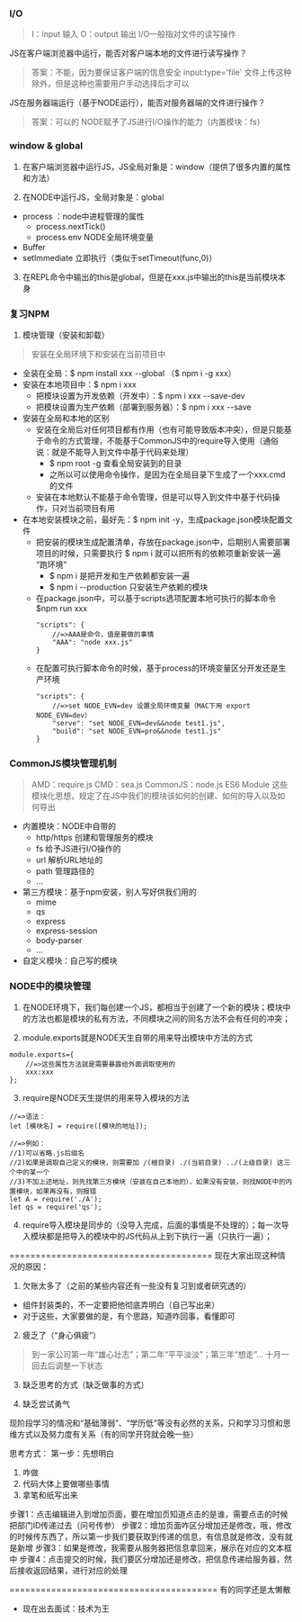 ### I/O
> I：input 输入
> O：output 输出
> I/O一般指对文件的读写操作

JS在客户端浏览器中运行，能否对客户端本地的文件进行读写操作？
> 答案：不能，因为要保证客户端的信息安全
> input:type='file' 文件上传这种除外，但是这种也需要用户手动选择后才可以

JS在服务器端运行（基于NODE运行），能否对服务器端的文件进行操作？
> 答案：可以的
> NODE赋予了JS进行I/O操作的能力（内置模块：fs）

### window & global
1. 在客户端浏览器中运行JS，JS全局对象是：window（提供了很多内置的属性和方法）

2. 在NODE中运行JS，全局对象是：global
- process ：node中进程管理的属性  
	+ process.nextTick()
	+ process.env NODE全局环境变量
- Buffer
- setImmediate 立即执行（类似于setTimeout(func,0)）

3. 在REPL命令中输出的this是global，但是在xxx.js中输出的this是当前模块本身


### 复习NPM
1. 模块管理（安装和卸载）
> 安装在全局环境下和安装在当前项目中
- 全装在全局：$ npm install xxx --global （$ npm i -g xxx）
- 安装在本地项目中：$ npm i xxx
	+ 把模块设置为开发依赖（开发中）：$ npm i xxx --save-dev
	+ 把模块设置为生产依赖（部署到服务器）：$ npm i xxx --save
- 安装在全局和本地的区别
	+ 安装在全局后对任何项目都有作用（也有可能导致版本冲突），但是只能基于命令的方式管理，不能基于CommonJS中的require导入使用（通俗说：就是不能导入到文件中基于代码来处理）
		+ $ npm root -g 查看全局安装到的目录
		+ 之所以可以使用命令操作，是因为在全局目录下生成了一个xxx.cmd的文件
	+ 安装在本地默认不能基于命令管理，但是可以导入到文件中基于代码操作，只对当前项目有用
- 在本地安装模块之前，最好先：$ npm init -y，生成package.json模块配置文件
	+ 把安装的模块生成配置清单，存放在package.json中，后期别人需要部署项目的时候，只需要执行 $ npm i 就可以把所有的依赖项重新安装一遍 “跑环境”
		+ $ npm i 是把开发和生产依赖都安装一遍
		+ $ npm i --production 只安装生产依赖的模块
	+ 在package.json中，可以基于scripts选项配置本地可执行的脚本命令 $npm run xxx
		```
		"scripts": {
			//=>AAA是命令，值是要做的事情
			"AAA": "node xxx.js"
		}
		```
	+ 在配置可执行脚本命令的时候，基于process的环境变量区分开发还是生产环境
		```
		"scripts": {
			//=>set NODE_EVN=dev 设置全局环境变量（MAC下用 export NODE_EVN=dev）
    		"serve": "set NODE_EVN=dev&&node test1.js",
   			"build": "set NODE_EVN=pro&&node test1.js"
  		}
		```

### CommonJS模块管理机制
> AMD：require.js
> CMD：sea.js
> CommonJS：node.js
> ES6 Module
> 这些模块化思想，规定了在JS中我们的模块该如何的创建、如何的导入以及如何导出

- 内置模块：NODE中自带的
	+ http/https 创建和管理服务的模块
	+ fs 给予JS进行I/O操作的
	+ url 解析URL地址的
	+ path 管理路径的
	+ ...
- 第三方模块：基于npm安装，别人写好供我们用的
	+ mime
	+ qs
	+ express
	+ express-session
	+ body-parser
	+ ...
- 自定义模块：自己写的模块

### NODE中的模块管理
1. 在NODE环境下，我们每创建一个JS，都相当于创建了一个新的模块；模块中的方法也都是模块的私有方法，不同模块之间的同名方法不会有任何的冲突；

2. module.exports就是NODE天生自带的用来导出模块中方法的方式
```
module.exports={
	//=>这些属性方法就是需要暴露给外面调取使用的
	xxx:xxx
};
```

3. require是NODE天生提供的用来导入模块的方法
```
//=>语法：
let [模块名] = require([模块的地址]);

//=>例如：
//1)可以省略.js后缀名
//2)如果是调取自己定义的模块，则需要加 /(根目录) ./(当前目录) ../(上级目录) 这三个中的某一个
//3)不加上述地址，则先找第三方模块（安装在自己本地的），如果没有安装，则找NODE中的内置模块，如果再没有，则报错
let A = require('./A');
let qs = require('qs');
```

4. require导入模块是同步的（没导入完成，后面的事情是不处理的）；每一次导入模块都是把导入的模块中的JS代码从上到下执行一遍（只执行一遍）；



=======================================
现在大家出现这种情况的原因：
1. 欠账太多了（之前的某些内容还有一些没有复习到或者研究透的）
+ 组件封装类的，不一定要把他彻底弄明白（自己写出来）
+ 对于这些，大家要做的是，有个思路，知道咋回事，看懂即可

2. 疲乏了（“身心俱疲”）
> 到一家公司第一年“雄心壮志”；第二年“平平淡淡”；第三年“想走”...
> 十月一回去后调整一下状态

3. 缺乏思考的方式（缺乏做事的方式）

4. 缺乏尝试勇气

现阶段学习的情况和“基础薄弱”、“学历低”等没有必然的关系，只和学习习惯和思维方式以及努力度有关系（有的同学开窍就会晚一些）

思考方式：
第一步：先想明白
1. 咋做
2. 代码大体上要做哪些事情
3. 拿笔和纸写出来

步骤1：点击编辑进入到增加页面，要在增加页知道点击的是谁，需要点击的时候把部门ID传递过去（问号传参）
步骤2：增加页面咋区分增加还是修改，哦，修改的时候传东西了，所以第一步我们要获取到传递的信息，有信息就是修改，没有就是新增
步骤3：如果是修改，我需要从服务器把信息拿回来，展示在对应的文本框中
步骤4：点击提交的时候，我们要区分增加还是修改，把信息传递给服务器，然后接收返回结果，进行对应的处理

========================================
有的同学还是太懒散
- 现在出去面试：技术为王